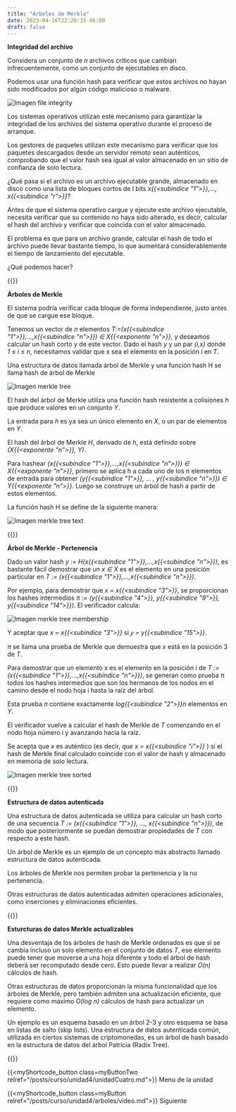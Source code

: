 ```yaml
---
title: "Árboles de Merkle"
date: 2023-04-16T22:20:15-06:00
draft: false
---
```


**Integridad del archivo**

Considera un conjunto de _n_ archivos críticos que cambian infrecuentemente, como un conjunto de ejecutables en disco.

Podemos usar una función hash para verificar que estos archivos no hayan sido modificados por algún código malicioso o malware.

![Imagen file integrity](/posts/img/unidad4/file_integrity.webp)

Los sistemas operativos utilizan este mecanismo para garantizar la integridad de los archivos del sistema operativo durante el proceso de arranque.

Los gestores de paquetes utilizan este mecanismo para verificar que los paquetes descargados desde un servidor remoto sean auténticos, comprobando que el valor hash sea igual al valor almacenado en un sitio de confianza de solo lectura.

¿Qué pasa si el archivo es un archivo ejecutable grande, almacenado en disco como una lista de bloques cortos de l bits _x{{<subindice "1">}},..., x{{<subindice "r">}}_?

Antes de que el sistema operativo cargue y ejecute este archivo ejecutable, necesita verificar que su contenido no haya sido alterado, es decir, calcular el hash del archivo y verificar que coincida con el valor almacenado.

El problema es que para un archivo grande, calcular el hash de todo el archivo puede llevar bastante tiempo, lo que aumentará considerablemente el tiempo de lanzamiento del ejecutable.

¿Qué podemos hacer?

{{<salto>}}

**Árboles de Merkle**

El sistema podría verificar cada bloque de forma independiente, justo antes de que se cargue ese bloque.

Tenemos un vector de _n_ elementos _T:=(x{{<subindice "1">}},...,x{{<subindice "n">}}) ∈ X{{<exponente "n">}}_, y deseamos calcular un hash corto y de este vector. Dado el hash _y_ y un par _(i,x)_ donde _1 ≤ i ≤ n_, necesitamos validar que x sea el elemento en la posición _i_ en _T_.

Una estructura de datos llamada árbol de Merkle y una función hash H se llama hash de árbol de Merkle

![Imagen merkle tree](/posts/img/unidad4/merkle_tree.webp)

El hash del árbol de Merkle utiliza una función hash resistente a colisiones _h_ que produce valores en un conjunto _Y_.

La entrada para _h_ es ya sea un único elemento en _X_, o un par de elementos en _Y_.

El hash del árbol de Merkle _H_, derivado de _h_, está definido sobre _(X{{<exponente "n">}}, Y)_.

Para hashear _(x{{<subindice "1">}},...,x{{<subindice "n">}}) ∈ X{{<exponente "n">}}_, primero se aplica h a cada uno de los n elementos de entrada para obtener _(y{{<subindice "1">}}, … , y{{<subindice "n">}}) ∈ Y{{<exponente "n">}}_. Luego se construye un árbol de hash a partir de estos elementos.

La función hash H se define de la siguiente manera:

![Imagen merkle tree text](/posts/img/unidad4/merkle_tree_text.webp)

{{<salto>}}

**Árbol de Merkle - Pertenencia**

Dado un valor hash _y := H(x{{<subindice "1">}},...,x{{<subindice "n">}})_, es bastante fácil demostrar que un _x ∈ X_ es el elemento en una posición particular en _T := (x{{<subindice "1">}},...,x{{<subindice "n">}})_.

Por ejemplo, para demostrar que _x = x{{<subindice "3">}}_, se proporcionan los hashes intermedios _π := (y{{<subindice "4">}}, y{{<subindice "9">}}, y{{<subindice "14">}})_. El verificador calcula:

![Imagen merkle tree membership](/posts/img/unidad4/merkle_tree_membership.webp)

Y aceptar que _x = x{{<subindice "3">}}_ si _𝑦 = y{{<subindice "15">}}_.

_π_ se llama una prueba de Merkle que demuestra que _x_ está en la posición 3 de _T_.

Para demostrar que un elemento x es el elemento en la posición _i_ de _T := (x{{<subindice "1">}},...,x{{<subindice "n">}})_, se generan como prueba π todos los hashes intermedios que son los hermanos de los nodos en el camino desde el nodo hoja i hasta la raíz del árbol.

Esta prueba _π_ contiene exactamente _log{{<subindice "2">}}n_ elementos en _Y_.

El verificador vuelve a calcular el hash de Merkle de _T_ comenzando en el nodo hoja número i y avanzando hacia la raíz.

Se acepta que _x_ es auténtico (es decir, _que x = x{{<subindice "i">}}_ ) si el hash de Merkle final calculado coincide con el valor de hash y almacenado en memoria de solo lectura.

![Imagen merkle tree sorted](/posts/img/unidad4/merkle_tree_sorted.webp)

{{<salto>}}

**Estructura de datos autenticada**

Una estructura de datos autenticada se utiliza para calcular un hash corto de una secuencia _T := (x{{<subindice "1">}}, ..., x{{<subindice "n">}})_, de modo que posteriormente se puedan demostrar propiedades de _T_ con respecto a este hash.

Un árbol de Merkle es un ejemplo de un concepto más abstracto llamado estructura de datos autenticada.

Los árboles de Merkle nos permiten probar la pertenencia y la no pertenencia.

Otras estructuras de datos autenticadas admiten operaciones adicionales, como inserciones y eliminaciones eficientes.

{{<salto>}}

**Esturcturas de datos Merkle actualizables**

Una desventaja de los árboles de hash de Merkle ordenados es que si se cambia incluso un solo elemento en el conjunto de datos _T_, ese elemento puede tener que moverse a una hoja diferente y todo el árbol de hash deberá ser recomputado desde cero. Esto puede llevar a realizar _O(n)_ cálculos de hash.

Otras estructuras de datos proporcionan la misma funcionalidad que los árboles de Merkle, pero también admiten una actualización eficiente, que requiere como máximo _O(log n)_ cálculos de hash para actualizar un elemento.

Un ejemplo es un esquema basado en un árbol 2-3 y otro esquema se basa en listas de salto (skip lists). Una estructura de datos autenticada común, utilizada en ciertos sistemas de criptomonedas, es un árbol de hash basado en la estructura de datos del árbol Patricia (Radix Tree).

{{<salto>}}

{{<myShortcode_button class=myButtonTwo relref="/posts/curso/unidad4/unidadCuatro.md">}} Menu de la unidad

{{<myShortcode_button class=myButton relref="/posts/curso/unidad4/arboles/video.md">}} Siguiente